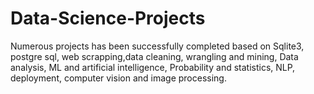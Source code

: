 # Data-Science-Projects
Numerous projects has been successfully completed based on Sqlite3, postgre sql, web scrapping,data cleaning, wrangling and mining, Data analysis, ML and artificial intelligence, Probability and statistics, NLP, deployment,  computer vision and image processing.
